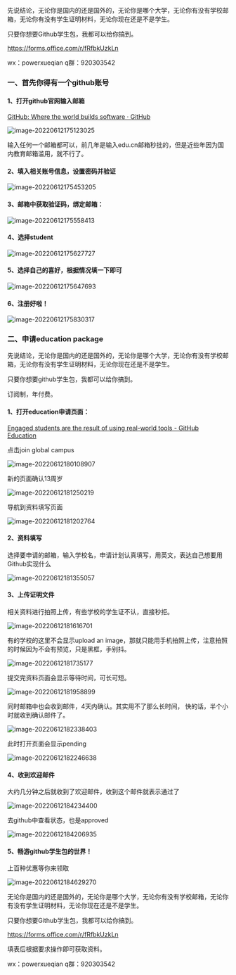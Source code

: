 先说结论，无论你是国内的还是国外的，无论你是哪个大学，无论你有没有学校邮箱，无论你有没有学生证明材料，无论你现在还是不是学生。

只要你想要Github学生包，我都可以给你搞到。

https://forms.office.com/r/fRfbkUzkLn

wx：powerxueqian
q群：920303542



### 一、首先你得有一个github账号

#### 1、打开github官网输入邮箱

[GitHub: Where the world builds software · GitHub](https://github.com/)

![image-20220612175123025](https://picgo-1301351990.cos.ap-beijing.myqcloud.com/markdown/image-20220612175123025.png)

输入任何一个邮箱都可以，前几年是输入edu.cn邮箱秒批的，但是近些年因为国内教育邮箱滥用，就不行了。

#### 2、填入相关账号信息，设置密码并验证

![image-20220612175453205](https://picgo-1301351990.cos.ap-beijing.myqcloud.com/markdown/image-20220612175453205.png)

#### 3、邮箱中获取验证码，绑定邮箱：

![image-20220612175558413](https://picgo-1301351990.cos.ap-beijing.myqcloud.com/markdown/image-20220612175558413.png)

#### 4、选择student

![image-20220612175627727](https://picgo-1301351990.cos.ap-beijing.myqcloud.com/markdown/image-20220612175627727.png)

#### 5、选择自己的喜好，根据情况填一下即可

![image-20220612175647693](https://picgo-1301351990.cos.ap-beijing.myqcloud.com/markdown/image-20220612175647693.png)



#### 6、注册好啦！

![image-20220612175830317](https://picgo-1301351990.cos.ap-beijing.myqcloud.com/markdown/image-20220612175830317.png)

### 二、申请education  package

先说结论，无论你是国内的还是国外的，无论你是哪个大学，无论你有没有学校邮箱，无论你有没有学生证明材料，无论你现在还是不是学生。

只要你想要github学生包，我都可以给你搞到。

订阅制，年付费。

#### 1、打开education申请页面：

[Engaged students are the result of using real-world tools - GitHub Education](https://education.github.com/)

点击join global campus

![image-20220612180108907](https://picgo-1301351990.cos.ap-beijing.myqcloud.com/markdown/image-20220612180108907.png)



新的页面确认13周岁

![image-20220612181250219](https://picgo-1301351990.cos.ap-beijing.myqcloud.com/markdown/image-20220612181250219.png)

导航到资料填写页面

![image-20220612181202764](https://picgo-1301351990.cos.ap-beijing.myqcloud.com/markdown/image-20220612181202764.png)



#### 2、资料填写

选择要申请的邮箱，输入学校名，申请计划认真填写，用英文，表达自己想要用Github实现什么

![image-20220612181355057](https://picgo-1301351990.cos.ap-beijing.myqcloud.com/markdown/image-20220612181355057.png)

#### 3、上传证明文件

相关资料进行拍照上传，有些学校的学生证不认，直接秒拒。

![image-20220612181616701](https://picgo-1301351990.cos.ap-beijing.myqcloud.com/markdown/image-20220612181616701.png)



有的学校的这里不会显示upload an image，那就只能用手机拍照上传，注意拍照的时候因为不会有预览，只是黑框，手别抖。

![image-20220612181735177](https://picgo-1301351990.cos.ap-beijing.myqcloud.com/markdown/image-20220612181735177.png)

提交完资料页面会显示等待时间，可长可短。

![image-20220612181958899](https://picgo-1301351990.cos.ap-beijing.myqcloud.com/markdown/image-20220612181958899.png)

同时邮箱中也会收到邮件，4天内确认。其实用不了那么长时间， 快的话，半个小时就收到确认邮件了。

![image-20220612182338403](https://picgo-1301351990.cos.ap-beijing.myqcloud.com/markdown/image-20220612182338403.png)



此时打开页面会显示pending

![image-20220612182246638](https://picgo-1301351990.cos.ap-beijing.myqcloud.com/markdown/image-20220612182246638.png)

#### 4、收到欢迎邮件

大约几分钟之后就收到了欢迎邮件，收到这个邮件就表示通过了

![image-20220612184234400](https://picgo-1301351990.cos.ap-beijing.myqcloud.com/markdown/image-20220612184234400.png)



去github中查看状态，也是approved

![image-20220612184206935](https://picgo-1301351990.cos.ap-beijing.myqcloud.com/markdown/image-20220612184206935.png)

#### 5、畅游github学生包的世界！

上百种优惠等你来领取

![image-20220612184629270](https://picgo-1301351990.cos.ap-beijing.myqcloud.com/markdown/image-20220612184629270.png)



无论你是国内的还是国外的，无论你是哪个大学，无论你有没有学校邮箱，无论你有没有学生证明材料，无论你现在还是不是学生。

只要你想要Github学生包，我都可以给你搞到。

https://forms.office.com/r/fRfbkUzkLn

填表后根据要求操作即可获取资料。

wx：powerxueqian
q群：920303542